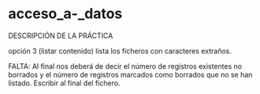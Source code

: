 # acceso_a-_datos
DESCRIPCIÓN DE LA PRÁCTICA


opción 3 (listar contenido) lista los ficheros con caracteres extraños.

FALTA:
 Al final nos deberá de decir el número de registros existentes no borrados y el número de registros marcados como borrados que no se han listado.
Escribir al final del fichero.

